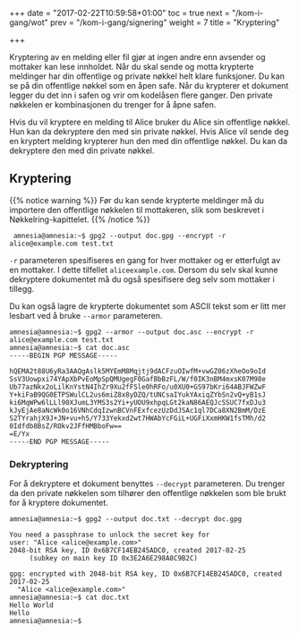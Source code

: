 +++
date = "2017-02-22T10:59:58+01:00"
toc = true
next = "/kom-i-gang/wot"
prev = "/kom-i-gang/signering"
weight = 7
title = "Kryptering"

+++

Kryptering av en melding eller fil gjør at ingen andre enn avsender og
mottaker kan lese innholdet. Når du skal sende og motta krypterte meldinger har
din offentlige og private nøkkel helt klare funksjoner. Du kan se på din offentlige
nøkkel som en åpen safe. Når du krypterer et dokument legger du det inn i safen
og vrir om kodelåsen flere ganger. Den private nøkkelen er kombinasjonen du
trenger for å åpne safen.

Hvis du vil kryptere en melding til Alice bruker du Alice sin offentlige nøkkel.
Hun kan da dekryptere den med sin private nøkkel. Hvis Alice vil sende deg en
kryptert melding krypterer hun den med din offentlige nøkkel. Du kan da
dekryptere den med din private nøkkel.

## Kryptering
{{% notice warning %}}
Før du kan sende krypterte meldinger må du importere den offentlige nøkkelen til
mottakeren, slik som beskrevet i Nøkkelring-kapittelet.
{{% /notice %}}

     amnesia@amnesia:~$ gpg2 --output doc.gpg --encrypt -r alice@example.com test.txt

`-r` parameteren spesifiseres en gang for hver mottaker og er
etterfulgt av en mottaker. I dette tilfellet `aliceexample.com`. Dersom du selv
skal kunne dekryptere dokumentet må du også spesifisere deg selv som mottaker i
tillegg.

Du kan også lagre de krypterte dokumentet som ASCII tekst som er litt mer lesbart
ved å bruke `--armor` parameteren.

    amnesia@amnesia:~$ gpg2 --armor --output doc.asc --encrypt -r alice@example.com test.txt
    amnesia@amnesia:~$ cat doc.asc
    -----BEGIN PGP MESSAGE-----

    hQEMA2t88U6yRa3AAQgAslk5MYEmM8Mqjtj9dACFzuOIwfM+vwGZ06zXheOo9oId
    SsV3Uowpxi74YApXbPvEoMpSpQMUgegF0GafBbBzFL/W/f0IK3nBM4mxsK07M98e
    Ub77azNkx2oLilKnYstN4IhZr9Xu2fFSle0hRFo/u0XU0+GS97bKri64ABJFWZwF
    Y+kiFaB9QG0ETPSWulCL2us6miZ8x8yDZQ/tUNCsaIYukYAxiqZYbSn2vQ+yB1sJ
    ki6MqWPw6lLLl90XJumL3YMS3s2Yi+yUOU9xhpqLGt2kaN86AEQJcSSUC7fxDJu3
    kJyEjAe8aNcWk0o16VNhCdqIzwnBCVnFExfcezUzDdJSAc1ql7DCa8XN2BmM/DzE
    S2TYrahjX9J+JN+vu+h5/Y733Yekxd2wt7HWAbYcFGiL+UGFiXxmHKW1fsTMh/d2
    0Idfdb8BsZ/ROkv2JFfHMBboFw==
    =E/Yx
    -----END PGP MESSAGE-----


### Dekryptering
For å dekryptere et dokument benyttes `--decrypt` parameteren. Du trenger da
den private nøkkelen som tilhører den offentlige nøkkelen som ble brukt for å
kryptere dokumentet.

    amnesia@amnesia:~$ gpg2 --output doc.txt --decrypt doc.gpg

    You need a passphrase to unlock the secret key for
    user: "Alice <alice@example.com>"
    2048-bit RSA key, ID 0x6B7CF14EB245ADC0, created 2017-02-25
         (subkey on main key ID 0x3E2A6E298A8C9B2C)

    gpg: encrypted with 2048-bit RSA key, ID 0x6B7CF14EB245ADC0, created 2017-02-25
      "Alice <alice@example.com>"
    amnesia@amnesia:~$ cat doc.txt
    Hello World
    Hello
    amnesia@amnesia:~$
